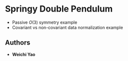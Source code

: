 # Springy Double Pendulum
- Passive *O*(3) symmetry example
- Covariant vs non-covariant data normalization example  

## Authors
- **Weichi Yao**